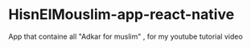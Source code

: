 # HisnElMouslim-app-react-native
 App that containe all "Adkar for muslim" , for my youtube tutorial video
